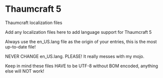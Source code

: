 Thaumcraft 5
============

Thaumcraft localization files

Add any localization files here to add language support for Thaumcraft 5

Always use the en_US.lang file as the origin of your entries, this is the most up-to-date file!

NEVER CHANGE en_US.lang. PLEASE! It really messes with my mojo.

Keep in mind these files HAVE to be UTF-8 without BOM encoded, anything else will NOT work!
